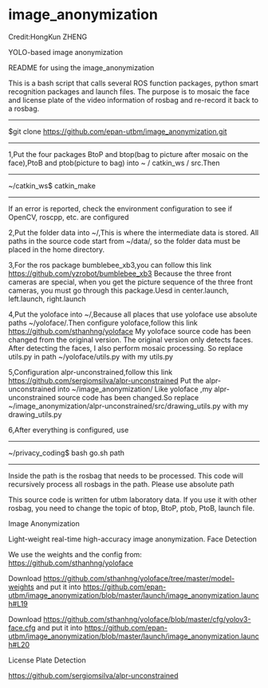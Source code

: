# image_anonymization

Credit:HongKun ZHENG

YOLO-based image anonymization

README for using the image_anonymization

This is a bash script that calls several ROS function packages, python smart recognition packages and launch files. The purpose is to mosaic the face and license plate of the video information of rosbag and re-record it back to a rosbag.

----------------------------------------------------------------------
$git clone https://github.com/epan-utbm/image_anonymization.git
  
----------------------------------------------------------------------


1,Put the four packages BtoP and btop(bag to picture after mosaic on the face),PtoB and ptob(picture to bag) into ~ / catkin_ws / src.Then

----------------------------------------------------------------------
  ~/catkin_ws$ catkin_make
  
----------------------------------------------------------------------
If an error is reported, check the environment configuration to see if OpenCV, roscpp, etc. are configured



2,Put the folder data into ~/,This is where the intermediate data is stored. All paths in the source code start from ~/data/, so the folder data must be placed in the home directory.



3,For the ros package bumblebee_xb3,you can follow this link https://github.com/yzrobot/bumblebee_xb3
Because the three front cameras are special, when you get the picture sequence of the three front cameras, you must go through this package.Uesd in center.launch, left.launch, right.launch



4,Put the yoloface into ~/,Because all places that use yoloface use absolute paths ~/yoloface/.Then configure yoloface,follow this link https://github.com/sthanhng/yoloface
My yoloface source code has been changed from the original version. The original version only detects faces. After detecting the faces, I also perform mosaic processing. So replace utils.py in path ~/yoloface/utils.py with my utils.py



5,Configuration alpr-unconstrained,follow this link https://github.com/sergiomsilva/alpr-unconstrained
Put the alpr-unconstrained into ~/image_anonymization/
Like yoloface ,my alpr-unconstrained source code has been changed.So replace  ~/image_anonymization/alpr-unconstrained/src/drawing_utils.py with my drawing_utils.py



6,After everything is configured, use

----------------------------------------------------------------------
~/privacy_coding$ bash go.sh path

----------------------------------------------------------------------
Inside the path is the rosbag that needs to be processed. This code will recursively process all rosbags in the path.
Please use absolute path



This source code is written for utbm laboratory data. If you use it with other rosbag, you need to change the topic of btop, BtoP, ptob, PtoB, launch file.

Image Anonymization

Light-weight real-time high-accuracy image anonymization.
Face Detection

We use the weights and the config from: https://github.com/sthanhng/yoloface

Download https://github.com/sthanhng/yoloface/tree/master/model-weights and put it into https://github.com/epan-utbm/image_anonymization/blob/master/launch/image_anonymization.launch#L19


Download https://github.com/sthanhng/yoloface/blob/master/cfg/yolov3-face.cfg and put it into https://github.com/epan-utbm/image_anonymization/blob/master/launch/image_anonymization.launch#L20

License Plate Detection

https://github.com/sergiomsilva/alpr-unconstrained

